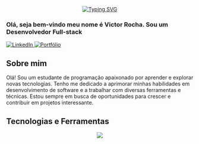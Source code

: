 <div align="center">
  <a href="https://git.io/typing-svg">
    <img src="https://readme-typing-svg.herokuapp.com?font=Fira+Code&pause=1000&width=300&lines=Welcome+to+my+repository;My+name+is+Victor+Rocha+;I'm+a+Fullstack+Developer" alt="Typing SVG">
  </a>
</div>

### Olá, seja bem-vindo meu nome é Victor Rocha. Sou um Desenvolvedor Full-stack

<p align="left">
  <a href="https://www.linkedin.com/in/victorochandrade/" target="_blank">
    <img src="https://img.shields.io/badge/-LinkedIn-0e76a8?style=flat-square&logo=Linkedin&logoColor=white" alt="LinkedIn"/>
  </a>
  <a href="https://programadorvictor.github.io/portfolio/" target="_blank">
    <img src="https://img.shields.io/badge/Portfólio-000000?style=flat&logo=About.me&logoColor=white" alt="Portfólio">
  </a>
</p>

## Sobre mim
<span>
    Olá! Sou um estudante de programação apaixonado por aprender e explorar novas tecnologias. Tenho me dedicado a aprimorar minhas habilidades em desenvolvimento de software e a trabalhar com diversas ferramentas e técnicas. Estou sempre em busca de oportunidades para crescer e contribuir em projetos interessante.
</span>

## Tecnologias e Ferramentas
<div align="center">
    <a href="#" style="text-decoration: none;">
       <a href="https://skillicons.dev">
        <img src="https://skillicons.dev/icons?i=html,js,css,bootstrap,jquery,python,php,mysql,laravel,vue,blender" />
      </a>
    </a>
</div>
